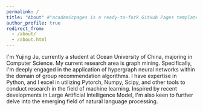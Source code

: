 ```yaml
---
permalink: /
title: "About" #"academicpages is a ready-to-fork GitHub Pages template for academic personal websites"
author_profile: true
redirect_from: 
  - /about/
  - /about.html
---
```


I'm Yujing Ju, currently a student at Ocean University of China, majoring in Computer Science. My current research area is graph mining. Specifically, I'm deeply engaged in the application of hypergraph neural networks within the domain of group recommendation algorithms. I have expertise in Python, and I excel in utilizing Pytorch, Numpy, Scipy, and other tools to conduct research in the field of machine learning. Inspired by recent developments in Large Artificial Intelligence Model, I'm also keen to further delve into the emerging field of natural language processing.
